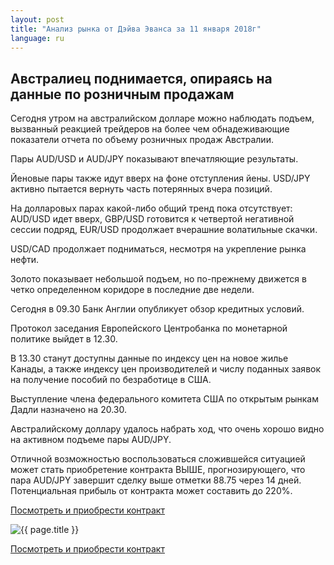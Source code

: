 ```yaml
---
layout: post
title: "Анализ рынка от Дэйва Эванса за 11 января 2018г"
language: ru
---
```

## Австралиец поднимается, опираясь на данные по розничным продажам

Сегодня утром на австралийском долларе можно наблюдать подъем, вызванный реакцией трейдеров на более чем обнадеживающие показатели отчета по объему розничных продаж Австралии.

Пары AUD/USD и AUD/JPY показывают впечатляющие результаты.

Йеновые пары также идут вверх на фоне отступления йены. USD/JPY активно пытается вернуть часть потерянных вчера позиций.

На долларовых парах какой-либо общий тренд пока отсутствует: AUD/USD идет вверх, GBP/USD готовится к четвертой негативной сессии подряд, EUR/USD продолжает вчерашние волатильные скачки.

USD/CAD продолжает подниматься, несмотря на укрепление рынка нефти.

Золото показывает небольшой подъем, но по-прежнему движется в четко определенном коридоре в последние две недели.
 
 
Сегодня в 09.30 Банк Англии опубликует обзор кредитных условий.

Протокол заседания Европейского Центробанка по монетарной политике выйдет в 12.30.

В 13.30 станут доступны данные по индексу цен на новое жилье Канады, а также индексу цен производителей и числу поданных заявок на получение пособий по безработице в США.

Выступление члена федерального комитета США по открытым рынкам Дадли назначено на 20.30.
 
 
Австралийскому доллару удалось набрать ход, что очень хорошо видно на активном подъеме пары AUD/JPY.

Отличной возможностью воспользоваться сложившейся ситуацией может стать приобретение контракта ВЫШЕ, прогнозирующего, что пара AUD/JPY завершит сделку выше отметки 88.75 через 14 дней. Потенциальная прибыль от контракта может составить до 220%.


<a href="http://record.binary.com/_bivVDfg8lHux76XffYA0JmNd7ZgqdRLk/1/market=forex&underlying=frxAUDJPY&formname=higherlower&duration_amount=14&duration_units=d&amount=10&amount_type=payout&expiry_type=duration&barrier=88.75&s=1&t=AGAo0wZxiuWVUSIZnKLQvZ0co5lt24DG" target="_blank">Посмотреть и приобрести контракт</a>

<img src="{{ site.url }}/images/jan-18/ru-11-jan-18.png" alt="{{ page.title }}"  title="{{ page.title }}">

<a href="%LINK%%?https://www.binary.com/d/trade.cgi?market=forex&underlying=frxAUDJPY&formname=higherlower&duration_amount=14&duration_units=d&amount=10&amount_type=payout&expiry_type=duration&barrier=88.75&s=1&t=AGAo0wZxiuWVUSIZnKLQvZ0co5lt24DG" target="_blank">Посмотреть и приобрести контракт</a>
